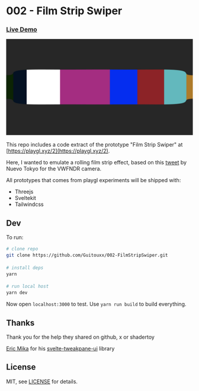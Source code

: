 # 002 - Film Strip Swiper

### [Live Demo](https://playgl-002-film-strip-swiper.vercel.app)

![Demo Screenshot](https://github.com/Guitouxx/002-FilmStripSwiper/blob/main/static/screenshot.jpg?raw=true)

This repo includes a code extract of the prototype "Film Strip Swiper" at [https://playgl.xyz/2](https://playgl.xyz/2).

Here, I wanted to emulate a rolling film strip effect, based on this [tweet](https://x.com/nuevo_tokyo/status/1709450289164816677) by Nuevo Tokyo for the VWFNDR camera.

All prototypes that comes from playgl experiments will be shipped with:
- Threejs  
- Sveltekit  
- Tailwindcss

## Dev


To run:

```sh
# clone repo
git clone https://github.com/Guitouxx/002-FilmStripSwiper.git

# install deps
yarn

# run local host
yarn dev
```

Now open `localhost:3000` to test. Use `yarn run build` to build everything.

## Thanks

Thank you for the help they shared on github, x or shadertoy 

[Eric Mika](https://github.com/kitschpatrol) for his [svelte-tweakpane-ui](https://github.com/kitschpatrol/svelte-tweakpane-ui) library


## License

MIT, see [LICENSE](https://github.com/Guitouxx/002-FilmStripSwiper/blob/main/LICENSE) for details.
